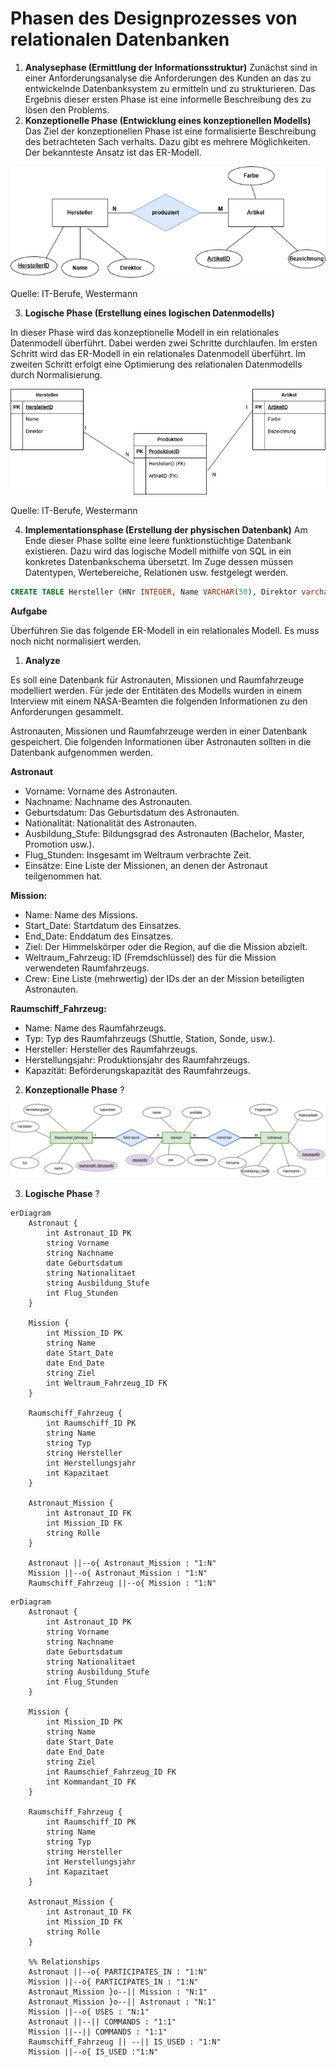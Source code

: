# Phasen des Designprozesses von relationalen Datenbanken

1.  **Analysephase (Ermittlung der Informationsstruktur)**
    Zunächst sind in einer Anforderungsanalyse die Anforderungen des Kunden an das zu entwickelnde Datenbanksystem zu ermitteln und zu strukturieren. Das Ergebnis dieser ersten Phase ist eine informelle Beschreibung des zu lösen den Problems.
2.  **Konzeptionelle Phase (Entwicklung eines konzeptionellen Modells)**
    Das Ziel der konzeptionellen Phase ist eine formalisierte Beschreibung des betrachteten Sach
    verhalts. Dazu gibt es mehrere Möglichkeiten. Der bekannteste Ansatz ist das ER-Modell.

![alt text](konzeptionelle_hersteller_artikel.png)

Quelle: IT-Berufe, Westermann

3. **Logische Phase (Erstellung eines logischen Datenmodells)**

In dieser Phase wird das konzeptionelle Modell in ein relationales Datenmodell überführt.
Dabei werden zwei Schritte durchlaufen. Im ersten Schritt wird das ER-Modell in ein relationales Datenmodell überführt. Im zweiten Schritt erfolgt eine Optimierung des relationalen Datenmodells durch Normalisierung.

![alt text](logishce-phase.png)

Quelle: IT-Berufe, Westermann

4.  **Implementationsphase (Erstellung der physischen Datenbank)**
    Am Ende dieser Phase sollte eine leere funktionstüchtige Datenbank existieren. Dazu wird das logische Modell mithilfe von SQL in ein konkretes Datenbankschema übersetzt. Im Zuge dessen müssen Datentypen, Wertebereiche, Relationen usw. festgelegt werden.

```sql
CREATE TABLE Hersteller (HNr INTEGER, Name VARCHAR(50), Direktor varchar(100), PRIMARY KEY(HNr));
```

**Aufgabe**

Überführen Sie das folgende ER-Modell in ein relationales Modell. Es muss noch nicht normalisiert werden.

1. **Analyze**

Es soll eine Datenbank für Astronauten, Missionen und Raumfahrzeuge modelliert werden. Für jede der Entitäten des Modells wurden in einem Interview mit einem NASA-Beamten die folgenden Informationen zu den Anforderungen gesammelt.

Astronauten, Missionen und Raumfahrzeuge werden in einer Datenbank gespeichert. Die folgenden Informationen über Astronauten sollten in die Datenbank aufgenommen werden.

**Astronaut**

- Vorname: Vorname des Astronauten.
- Nachname: Nachname des Astronauten.
- Geburtsdatum: Das Geburtsdatum des Astronauten.
- Nationalität: Nationalität des Astronauten.
- Ausbildung_Stufe: Bildungsgrad des Astronauten (Bachelor, Master, Promotion usw.).
- Flug_Stunden: Insgesamt im Weltraum verbrachte Zeit.
- Einsätze: Eine Liste der Missionen, an denen der Astronaut teilgenommen hat.

**Mission:**

- Name: Name des Missions.
- Start_Date: Startdatum des Einsatzes.
- End_Date: Enddatum des Einsatzes.
- Ziel: Der Himmelskörper oder die Region, auf die die Mission abzielt.
- Weltraum_Fahrzeug: ID (Fremdschlüssel) des für die Mission verwendeten Raumfahrzeugs.
- Crew: Eine Liste (mehrwertig) der IDs der an der Mission beteiligten Astronauten.
  
**Raumschiff_Fahrzeug:**

- Name: Name des Raumfahrzeugs.
- Typ: Typ des Raumfahrzeugs (Shuttle, Station, Sonde, usw.).
- Hersteller: Hersteller des Raumfahrzeugs.
- Herstellungsjahr: Produktionsjahr des Raumfahrzeugs.
- Kapazität: Beförderungskapazität des Raumfahrzeugs.

2. **Konzeptionalle Phase** ?

![alt text](raum-mission.erd.png)

3. **Logische Phase** ?


```mermaid
erDiagram
    Astronaut {
        int Astronaut_ID PK
        string Vorname
        string Nachname
        date Geburtsdatum
        string Nationalitaet
        string Ausbildung_Stufe
        int Flug_Stunden
    }

    Mission {
        int Mission_ID PK
        string Name
        date Start_Date
        date End_Date
        string Ziel
        int Weltraum_Fahrzeug_ID FK
    }

    Raumschiff_Fahrzeug {
        int Raumschiff_ID PK
        string Name
        string Typ
        string Hersteller
        int Herstellungsjahr
        int Kapazitaet
    }

    Astronaut_Mission {
        int Astronaut_ID FK
        int Mission_ID FK
        string Rolle
    }

    Astronaut ||--o{ Astronaut_Mission : "1:N"
    Mission ||--o{ Astronaut_Mission : "1:N"
    Raumschiff_Fahrzeug ||--o{ Mission : "1:N"

```

```mermaid
erDiagram
    Astronaut {
        int Astronaut_ID PK
        string Vorname
        string Nachname
        date Geburtsdatum
        string Nationalitaet
        string Ausbildung_Stufe
        int Flug_Stunden
    }

    Mission {
        int Mission_ID PK
        string Name
        date Start_Date
        date End_Date
        string Ziel
        int Raumschief_Fahrzeug_ID FK
        int Kommandant_ID FK
    }

    Raumschiff_Fahrzeug {
        int Raumschiff_ID PK
        string Name
        string Typ
        string Hersteller
        int Herstellungsjahr
        int Kapazitaet
    }

    Astronaut_Mission {
        int Astronaut_ID FK
        int Mission_ID FK
        string Rolle
    }

    %% Relationships
    Astronaut ||--o{ PARTICIPATES_IN : "1:N"
    Mission ||--o{ PARTICIPATES_IN : "1:N"
    Astronaut_Mission }o--|| Mission : "N:1"
    Astronaut_Mission }o--|| Astronaut : "N:1"
    Mission ||--o{ USES : "N:1"
    Astronaut ||--|| COMMANDS : "1:1"
    Mission ||--|| COMMANDS : "1:1"
    Raumschiff_Fahrzeug || --|| IS_USED : "1:N"
    Mission ||--o{ IS_USED :"1:N"


```
